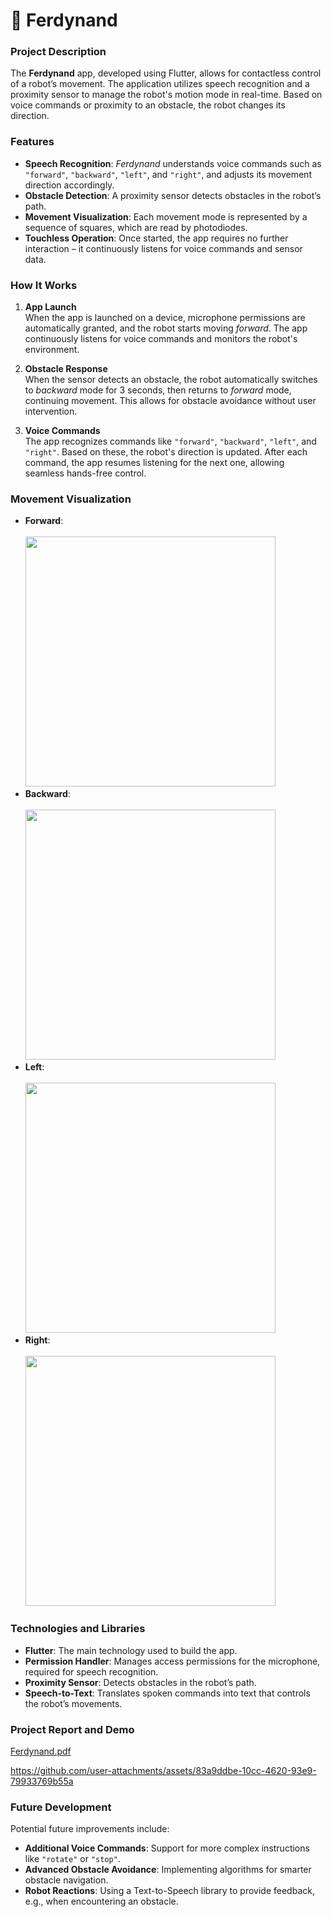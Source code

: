 # 🤖 Ferdynand

### Project Description
The **Ferdynand** app, developed using Flutter, allows for contactless control of a robot’s movement. The application utilizes speech recognition and a proximity sensor to manage the robot's motion mode in real-time. Based on voice commands or proximity to an obstacle, the robot changes its direction.

### Features
- **Speech Recognition**: *Ferdynand* understands voice commands such as `"forward"`, `"backward"`, `"left"`, and `"right"`, and adjusts its movement direction accordingly.
- **Obstacle Detection**: A proximity sensor detects obstacles in the robot’s path.
- **Movement Visualization**: Each movement mode is represented by a sequence of squares, which are read by photodiodes.
- **Touchless Operation**: Once started, the app requires no further interaction – it continuously listens for voice commands and sensor data.

### How It Works
1. **App Launch**  
   When the app is launched on a device, microphone permissions are automatically granted, and the robot starts moving *forward*. The app continuously listens for voice commands and monitors the robot's environment.

2. **Obstacle Response**  
   When the sensor detects an obstacle, the robot automatically switches to *backward* mode for 3 seconds, then returns to *forward* mode, continuing movement. This allows for obstacle avoidance without user intervention.

3. **Voice Commands**  
   The app recognizes commands like `"forward"`, `"backward"`, `"left"`, and `"right"`. Based on these, the robot's direction is updated. After each command, the app resumes listening for the next one, allowing seamless hands-free control.

### Movement Visualization
- **Forward**:  
  <br> <img src="https://github.com/user-attachments/assets/09f0421f-5194-432a-9e65-37628017c916" width="400"/>
- **Backward**:  
  <br> <img src="https://github.com/user-attachments/assets/5932b3b6-2a50-47c0-8b1d-68d2e6d543d0" width="400"/>
- **Left**:  
  <br> <img src="https://github.com/user-attachments/assets/bdf32996-5269-4022-b7b0-308f39893857" width="400"/>
- **Right**:  
  <br> <img src="https://github.com/user-attachments/assets/a74e4888-6d61-49ce-9e06-8ba1dd91738e" width="400"/>

### Technologies and Libraries
- **Flutter**: The main technology used to build the app.
- **Permission Handler**: Manages access permissions for the microphone, required for speech recognition.
- **Proximity Sensor**: Detects obstacles in the robot’s path.
- **Speech-to-Text**: Translates spoken commands into text that controls the robot’s movements.

### Project Report and Demo
[Ferdynand.pdf](https://github.com/user-attachments/files/19815443/Ferdynand.pdf)

https://github.com/user-attachments/assets/83a9ddbe-10cc-4620-93e9-79933769b55a

### Future Development
Potential future improvements include:
- **Additional Voice Commands**: Support for more complex instructions like `"rotate"` or `"stop"`.
- **Advanced Obstacle Avoidance**: Implementing algorithms for smarter obstacle navigation.
- **Robot Reactions**: Using a Text-to-Speech library to provide feedback, e.g., when encountering an obstacle.
